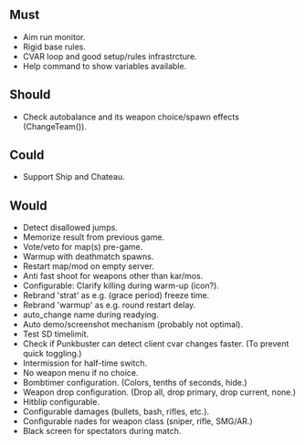 ## Must

- Aim run monitor.
- Rigid base rules.
- CVAR loop and good setup/rules infrastrcture.
- Help command to show variables available.

## Should

- Check autobalance and its weapon choice/spawn effects (ChangeTeam()).

## Could

- Support Ship and Chateau.

## Would

- Detect disallowed jumps.
- Memorize result from previous game.
- Vote/veto for map(s) pre-game.
- Warmup with deathmatch spawns.
- Restart map/mod on empty server.
- Anti fast shoot for weapons other than kar/mos.
- Configurable: Clarify killing during warm-up (icon?).
- Rebrand 'strat' as e.g. (grace period) freeze time.
- Rebrand 'warmup' as e.g. round restart delay.
- auto_change name during readying.
- Auto demo/screenshot mechanism (probably not optimal).
- Test SD timelimit.
- Check if Punkbuster can detect client cvar changes faster. (To prevent quick toggling.)
- Intermission for half-time switch.
- No weapon menu if no choice.
- Bombtimer configuration. (Colors, tenths of seconds, hide.)
- Weapon drop configuration. (Drop all, drop primary, drop current, none.)
- Hitblip configurable.
- Configurable damages (bullets, bash, rifles, etc.).
- Configurable nades for weapon class (sniper, rifle, SMG/AR.)
- Black screen for spectators during match.

